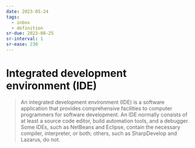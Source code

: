 ```yaml
---
date: 2023-05-24
tags:
  - inbox
  - definition
sr-due: 2023-08-25
sr-interval: 1
sr-ease: 230
---
```


# Integrated development environment (IDE)

> An integrated development environment (IDE) is a software application that
> provides comprehensive facilities to computer programmers for software
> development. An IDE normally consists of at least a source code editor, build
> automation tools, and a debugger. Some IDEs, such as NetBeans and Eclipse,
> contain the necessary compiler, interpreter, or both; others, such as
> SharpDevelop and Lazarus, do not.
